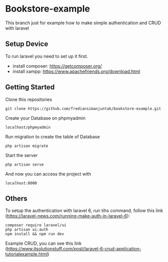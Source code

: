 # Bookstore-example
This branch just for example how to make simple authentication and CRUD with laravel

## Setup Device

To run laravel you need to set up it first.
- install composer: https://getcomposer.org/
- install xampp: https://www.apachefriends.org/download.html
    
    
## Getting Started

Clone this repositories

    git clone https://github.com/frediansimanjuntak/bookstore-example.git
    
Create your Database on phpmyadmin

    localhost/phpmyadmin
    
Run migration to create the table of Database

    php artisan migrate
    
Start the server
    
    php artisan serve
    
And now you can access the project with 
    
    localhost:8000


## Others

To setup the authentication with laravel 6, run tihs command, follow this link (https://laravel-news.com/running-make-auth-in-laravel-6):

    composer require laravel/ui
    php artisan ui:auth
    npm install && npm run dev


Example CRUD, you can see this link (https://www.itsolutionstuff.com/post/laravel-6-crud-application-tutorialexample.html)
